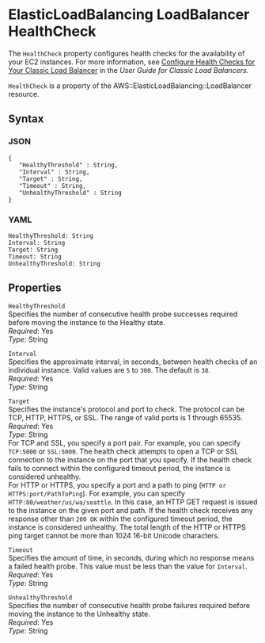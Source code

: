 # ElasticLoadBalancing LoadBalancer HealthCheck<a name="aws-properties-ec2-elb-health-check"></a>

The `HealthCheck` property configures health checks for the availability of your EC2 instances\. For more information, see [ Configure Health Checks for Your Classic Load Balancer](http://docs.aws.amazon.com/elasticloadbalancing/latest/classic/elb-healthchecks.html) in the *User Guide for Classic Load Balancers*\.

`HealthCheck` is a property of the AWS::ElasticLoadBalancing::LoadBalancer resource\.

## Syntax<a name="w3ab2c21c14d796b7"></a>

### JSON<a name="aws-properties-ec2-elb-health-check-syntax.json"></a>

```
{
   "HealthyThreshold" : String,
   "Interval" : String,
   "Target" : String,
   "Timeout" : String,
   "UnhealthyThreshold" : String
}
```

### YAML<a name="aws-properties-ec2-elb-health-check-syntax.yaml"></a>

```
HealthyThreshold: String
Interval: String
Target: String
Timeout: String
UnhealthyThreshold: String
```

## Properties<a name="w3ab2c21c14d796b9"></a>

`HealthyThreshold`  
Specifies the number of consecutive health probe successes required before moving the instance to the Healthy state\.  
*Required*: Yes  
*Type*: String

`Interval`  
Specifies the approximate interval, in seconds, between health checks of an individual instance\. Valid values are `5` to `300`\. The default is `30`\.  
*Required*: Yes  
*Type*: String

`Target`  
Specifies the instance's protocol and port to check\. The protocol can be TCP, HTTP, HTTPS, or SSL\. The range of valid ports is 1 through 65535\.  
*Required*: Yes  
*Type*: String  
For TCP and SSL, you specify a port pair\. For example, you can specify `TCP:5000` or `SSL:5000`\. The health check attempts to open a TCP or SSL connection to the instance on the port that you specify\. If the health check fails to connect within the configured timeout period, the instance is considered unhealthy\.  
For HTTP or HTTPS, you specify a port and a path to ping \(`HTTP or HTTPS:port/PathToPing`\)\. For example, you can specify `HTTP:80/weather/us/wa/seattle`\. In this case, an HTTP GET request is issued to the instance on the given port and path\. If the health check receives any response other than `200 OK` within the configured timeout period, the instance is considered unhealthy\. The total length of the HTTP or HTTPS ping target cannot be more than 1024 16\-bit Unicode characters\.

`Timeout`  
Specifies the amount of time, in seconds, during which no response means a failed health probe\. This value must be less than the value for `Interval`\.  
*Required*: Yes  
*Type*: String

`UnhealthyThreshold`  
Specifies the number of consecutive health probe failures required before moving the instance to the Unhealthy state\.  
*Required*: Yes  
*Type*: String